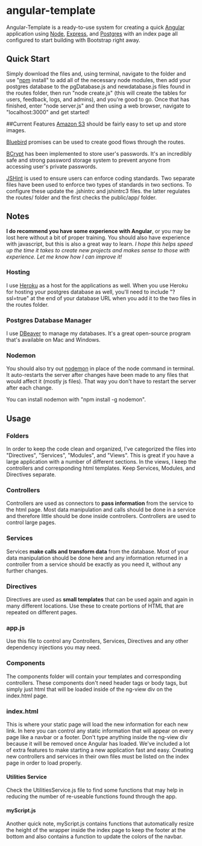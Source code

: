 # angular-template
Angular-Template is a ready-to-use system for creating a quick [Angular](https://angularjs.org) application using [Node](https://nodejs.org), [Express](http://expressjs.com), and [Postgres](https://www.postgresql.org) with an index page all configured to start building with Bootstrap right away.




## Quick Start
Simply download the files and, using terminal, navigate to the folder and use "[npm](https://www.npmjs.com) install" to add all of the necessary node modules, then add your postgres database to the pgDatabase.js and newdatabase.js files found in the routes folder, then run "node create.js" (this will create the tables for users, feedback, logs, and admins), and you're good to go. Once that has finished, enter "node server.js" and then using a web browser, navigate to "localhost:3000" and get started!

##Current Features
[Amazon S3](https://aws.amazon.com/s3/) should be fairly easy to set up and store images.

[Bluebird](http://bluebirdjs.com/docs/getting-started.html) promises can be used to create good flows through the routes.

[BCrypt](https://codahale.com/how-to-safely-store-a-password/) has been implemented to store user's passwords. It's an incredibly safe and strong password storage system to prevent anyone from accessing user's private passwords.

[JSHint](http://jshint.com) is used to ensure users can enforce coding standards. Two separate files have been used to enforce two types of standards in two sections. To configure these update the .jshintrc and jshintrc3 files. the latter regulates the routes/ folder and the first checks the public/app/ folder.



## Notes
**I do recommend you have some experience with Angular**, or you may be lost here without a bit of proper training. You should also have experience with javascript, but this is also a great way to learn.
_I hope this helps speed up the time it takes to create new projects and makes sense to those with experience. Let me know how I can improve it!_

### Hosting
I use [Heroku](https://heroku.com) as a host for the applications as well. When you use Heroku for hosting your postgres database as well, you'll need to include "?ssl=true" at the end of your database URL when you add it to the two files in the routes folder.

### Postgres Database Manager
I use [DBeaver](http://dbeaver.jkiss.org) to manage my databases. It's a great open-source program that's available on Mac and Windows.

### Nodemon
You should also try out [nodemon](https://www.npmjs.com/package/nodemon) in place of the node command in terminal. It auto-restarts the server after changes have been made to any files that would affect it (mostly js files). That way you don't have to restart the server after each change. 

You can install nodemon with "npm install -g nodemon".




## Usage
### Folders
In order to keep the code clean and organized, I've categorized the files into "Directives", "Services", "Modules", and "Views". This is great if you have a large application with a number of different sections. In the views, I keep the controllers and corresponding html templates. Keep Services, Modules, and Directives separate.

### Controllers
Controllers are used as connectors to **pass information** from the service to the html page. Most data manipulation and calls should be done in a service and therefore little should be done inside controllers. Controllers are used to control large pages.

### Services
Services **make calls and transform data** from the database. Most of your data manipulation should be done here and any information returned in a controller from a service should be exactly as you need it, without any further changes. 

### Directives
Directives are used as **small templates** that can be used again and again in many different locations. Use these to create portions of HTML that are repeated on different pages.

### app.js
Use this file to control any Controllers, Services, Directives and any other dependency injections you may need.

### Components
The components folder will contain your templates and corresponding controllers. These components don't need header tags or body tags, but simply just html that will be loaded inside of the ng-view div on the index.html page. 

### index.html
This is where your static page will load the new information for each new link. In here you can control any static information that will appear on every page like a navbar or a footer. Don't type anything inside the ng-view div because it will be removed once Angular has loaded. We've included a lot of extra features to make starting a new application fast and easy. Creating new controllers and services in their own files must be listed on the index page in order to load properly.

#### Utilities Service
Check the UtilitiesService.js file to find some functions that may help in reducing the number of re-useable functions found through the app.

#### myScript.js
Another quick note, myScript.js contains functions that automatically resize the height of the wrapper inside the index page to keep the footer at the bottom and also contains a function to update the colors of the navbar.
